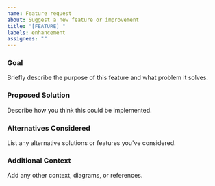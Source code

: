 ```yaml
---
name: Feature request
about: Suggest a new feature or improvement
title: "[FEATURE] "
labels: enhancement
assignees: ""
---
```


### Goal

Briefly describe the purpose of this feature and what problem it solves.

### Proposed Solution

Describe how you think this could be implemented.

### Alternatives Considered

List any alternative solutions or features you've considered.

### Additional Context

Add any other context, diagrams, or references.
